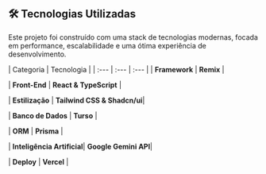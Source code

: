 ## 🛠️ Tecnologias Utilizadas

Este projeto foi construído com uma stack de tecnologias modernas, focada em performance, escalabilidade e uma ótima experiência de desenvolvimento.

| Categoria | Tecnologia |
| :--- | :--- | :--- |
| **Framework** | **Remix** | 

| **Front-End** | **React & TypeScript** |

| **Estilização** | **Tailwind CSS & Shadcn/ui**| 

| **Banco de Dados** | **Turso** |
 
| **ORM** | **Prisma** |
 
| **Inteligência Artificial**| **Google Gemini API**|
 
| **Deploy** | **Vercel** | 
